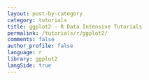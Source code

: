 ```yaml
---
layout: post-by-category
category: tutorials
title: ggplot2 - R Data Intensive Tutorials
permalink: /tutorials/r/ggplot2/
comments: false
author_profile: false
language: r
library: ggplot2
langSide: true
---
```


